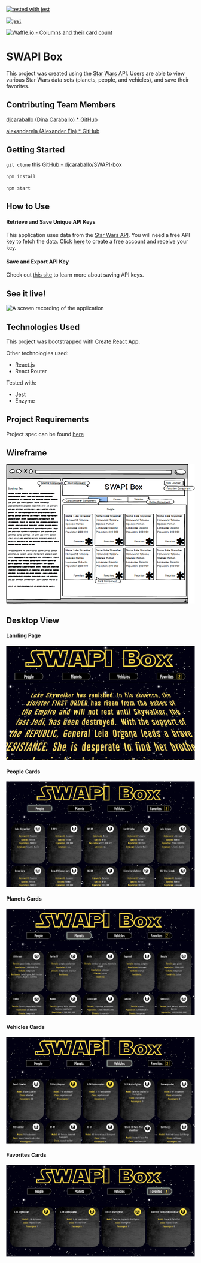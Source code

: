 [![tested with jest](https://img.shields.io/badge/tested_with-jest-99424f.svg)](https://github.com/facebook/jest) 

[![jest](https://jestjs.io/img/jest-badge.svg)](https://github.com/facebook/jest)

[![Waffle.io - Columns and their card count](https://badge.waffle.io/alexanderela/swapibox.svg?columns=all)](https://waffle.io/alexanderela/swapibox)

# SWAPI Box
This project was created using the [Star Wars API](https://swapi.co). Users are able to view various Star Wars data sets (planets, people, and vehicles), and save their favorites.

## Contributing Team Members
[djcaraballo (Dina Caraballo) * GitHub](https://github.com/djcaraballo)

[alexanderela (Alexander Ela) * GitHub](https://github.com/alexanderela)

## Getting Started
`git clone` this [GitHub - djcaraballo/SWAPI-box](https://github.com/djcaraballo/SWAPI-box)

`npm install`

`npm start`

## How to Use
#### Retrieve and Save Unique API Keys
This application uses data from the [Star Wars API](https://swapi.co). You will need a free API key to fetch the data. Click [here](https://swapi.co) to create a free account and receive your key.

#### Save and Export API Key
Check out [this site](https://gist.github.com/derzorngottes/3b57edc1f996dddcab25) to learn more about saving API keys.

## See it live!
![A screen recording of the application](https://github.com/djcaraballo/SWAPI-box/blob/master/src/assets/SWAPI-screenshots/ScreenVideo.gif)

## Technologies Used
This project was bootstrapped with [Create React App](https://github.com/facebook/create-react-app).

Other technologies used:
- React.js
- React Router

Tested with:
- Jest
- Enzyme

## Project Requirements
Project spec can be found [here](http://frontend.turing.io/projects/swapi-box.html)

## Wireframe
![Alt text](./src/assets/SWAPI-Box-Wireframe.png "Wireframe")

## Desktop View
#### Landing Page
![Alt text](./src/assets/SWAPI-screenshots/opening-page.png "Opening Page")

#### People Cards
![Alt text](./src/assets/SWAPI-screenshots/people.png "People Page")

#### Planets Cards
![Alt text](./src/assets/SWAPI-screenshots/planets.png "Planets Page")

#### Vehicles Cards
![Alt text](./src/assets/SWAPI-screenshots/vehicles.png "Vehicles Page")

#### Favorites Cards
![Alt text](./src/assets/SWAPI-screenshots/favorites.png "Favorites Page")

